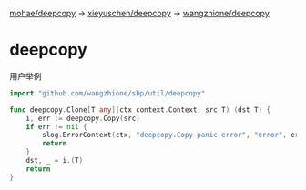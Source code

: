 
[mohae/deepcopy](https://github.com/mohae/deepcopy) -> [xieyuschen/deepcopy](https://github.com/xieyuschen/deepcopy) -> [wangzhione/deepcopy](https://github.com/wangzhione/sbp/tree/master/util/deepcopy)

# deepcopy

用户举例

```Go
import "github.com/wangzhione/sbp/util/deepcopy"

func deepcopy.Clone[T any](ctx context.Context, src T) (dst T) {
	i, err := deepcopy.Copy(src)
	if err != nil {
		slog.ErrorContext(ctx, "deepcopy.Copy panic error", "error", err, "src", src)
		return
	}
	dst, _ = i.(T)
	return
}
```